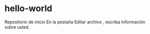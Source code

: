 # hello-world
Repositorio de inicio 
En la pestaña Editar archivo , escriba información sobre usted.
